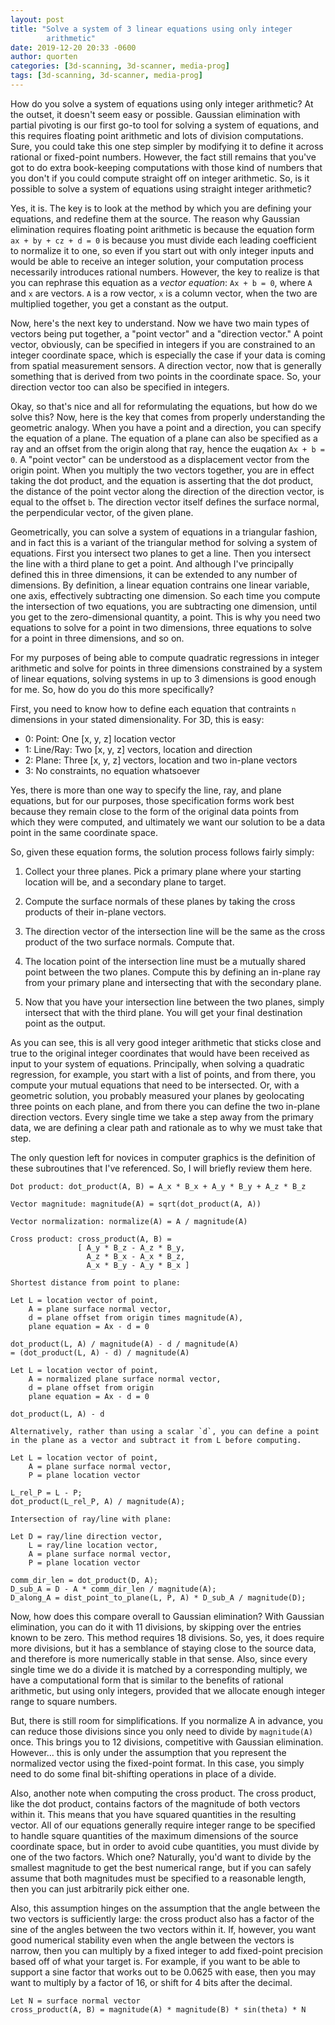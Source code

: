 ```yaml
---
layout: post
title: "Solve a system of 3 linear equations using only integer
        arithmetic"
date: 2019-12-20 20:33 -0600
author: quorten
categories: [3d-scanning, 3d-scanner, media-prog]
tags: [3d-scanning, 3d-scanner, media-prog]
---
```


How do you solve a system of equations using only integer arithmetic?
At the outset, it doesn't seem easy or possible.  Gaussian elimination
with partial pivoting is our first go-to tool for solving a system of
equations, and this requires floating point arithmetic and lots of
division computations.  Sure, you could take this one step simpler by
modifying it to define it across rational or fixed-point numbers.
However, the fact still remains that you've got to do extra
book-keeping computations with those kind of numbers that you don't if
you could compute straight off on integer arithmetic.  So, is it
possible to solve a system of equations using straight integer
arithmetic?

Yes, it is.  The key is to look at the method by which you are
defining your equations, and redefine them at the source.  The reason
why Gaussian elimination requires floating point arithmetic is because
the equation form `ax + by + cz + d = 0` is because you must divide
each leading coefficient to normalize it to one, so even if you start
out with only integer inputs and would be able to receive an integer
solution, your computation process necessarily introduces rational
numbers.  However, the key to realize is that you can rephrase this
equation as a _vector equation_: `Ax + b = 0`, where `A` and `x` are
vectors.  `A` is a row vector, `x` is a column vector, when the two
are multiplied together, you get a constant as the output.

<!-- more -->

Now, here's the next key to understand.  Now we have two main types of
vectors being put together, a "point vector" and a "direction vector."
A point vector, obviously, can be specified in integers if you are
constrained to an integer coordinate space, which is especially the
case if your data is coming from spatial measurement sensors.  A
direction vector, now that is generally something that is derived from
two points in the coordinate space.  So, your direction vector too can
also be specified in integers.

Okay, so that's nice and all for reformulating the equations, but how
do we solve this?  Now, here is the key that comes from properly
understanding the geometric analogy.  When you have a point and a
direction, you can specify the equation of a plane.  The equation of a
plane can also be specified as a ray and an offset from the origin
along that ray, hence the euqation `Ax + b = 0`.  A "point vector" can
be understood as a displacement vector from the origin point.  When
you multiply the two vectors together, you are in effect taking the
dot product, and the equation is asserting that the dot product, the
distance of the point vector along the direction of the direction
vector, is equal to the offset `b`.  The direction vector itself
defines the surface normal, the perpendicular vector, of the given
plane.

Geometrically, you can solve a system of equations in a triangular
fashion, and in fact this is a variant of the triangular method for
solving a system of equations.  First you intersect two planes to get
a line.  Then you intersect the line with a third plane to get a
point.  And although I've principally defined this in three
dimensions, it can be extended to any number of dimensions.  By
definition, a linear equation contrains one linear variable, one axis,
effectively subtracting one dimension.  So each time you compute the
intersection of two equations, you are subtracting one dimension,
until you get to the zero-dimensional quantity, a point.  This is why
you need two equations to solve for a point in two dimensions, three
equations to solve for a point in three dimensions, and so on.

For my purposes of being able to compute quadratic regressions in
integer arithmetic and solve for points in three dimensions
constrained by a system of linear equations, solving systems in up to
3 dimensions is good enough for me.  So, how do you do this more
specifically?

First, you need to know how to define each equation that contraints
`n` dimensions in your stated dimensionality.  For 3D, this is easy:

* 0: Point: One [x, y, z] location vector
* 1: Line/Ray: Two [x, y, z] vectors, location and direction
* 2: Plane: Three [x, y, z] vectors, location and two in-plane vectors
* 3: No constraints, no equation whatsoever

Yes, there is more than one way to specify the line, ray, and plane
equations, but for our purposes, those specification forms work best
because they remain close to the form of the original data points from
which they were computed, and ultimately we want our solution to be a
data point in the same coordinate space.

So, given these equation forms, the solution process follows fairly
simply:

1. Collect your three planes.  Pick a primary plane where your
   starting location will be, and a secondary plane to target.

2. Compute the surface normals of these planes by taking the cross
   products of their in-plane vectors.

3. The direction vector of the intersection line will be the same as
   the cross product of the two surface normals.  Compute that.

4. The location point of the intersection line must be a mutually
   shared point between the two planes.  Compute this by defining an
   in-plane ray from your primary plane and intersecting that with the
   secondary plane.

5. Now that you have your intersection line between the two planes,
   simply intersect that with the third plane.  You will get your
   final destination point as the output.

As you can see, this is all very good integer arithmetic that sticks
close and true to the original integer coordinates that would have
been received as input to your system of equations.  Principally, when
solving a quadratic regression, for example, you start with a list of
points, and from there, you compute your mutual equations that need to
be intersected.  Or, with a geometric solution, you probably measured
your planes by geolocating three points on each plane, and from there
you can define the two in-plane direction vectors.  Every single time
we take a step away from the primary data, we are defining a clear
path and rationale as to why we must take that step.

The only question left for novices in computer graphics is the
definition of these subroutines that I've referenced.  So, I will
briefly review them here.

```
Dot product: dot_product(A, B) = A_x * B_x + A_y * B_y + A_z * B_z

Vector magnitude: magnitude(A) = sqrt(dot_product(A, A))

Vector normalization: normalize(A) = A / magnitude(A)

Cross product: cross_product(A, B) =
               [ A_y * B_z - A_z * B_y,
                 A_z * B_x - A_x * B_z,
                 A_x * B_y - A_y * B_x ]

Shortest distance from point to plane:

Let L = location vector of point,
    A = plane surface normal vector,
    d = plane offset from origin times magnitude(A),
    plane equation = Ax - d = 0

dot_product(L, A) / magnitude(A) - d / magnitude(A)
= (dot_product(L, A) - d) / magnitude(A)

Let L = location vector of point,
    A = normalized plane surface normal vector,
    d = plane offset from origin
    plane equation = Ax - d = 0

dot_product(L, A) - d

Alternatively, rather than using a scalar `d`, you can define a point
in the plane as a vector and subtract it from L before computing.

Let L = location vector of point,
    A = plane surface normal vector,
    P = plane location vector

L_rel_P = L - P;
dot_product(L_rel_P, A) / magnitude(A);

Intersection of ray/line with plane:

Let D = ray/line direction vector,
    L = ray/line location vector,
    A = plane surface normal vector,
    P = plane location vector

comm_dir_len = dot_product(D, A);
D_sub_A = D - A * comm_dir_len / magnitude(A);
D_along_A = dist_point_to_plane(L, P, A) * D_sub_A / magnitude(D);
```

Now, how does this compare overall to Gaussian elimination?  With
Gaussian elimination, you can do it with 11 divisions, by skipping
over the entries known to be zero.  This method requires 18 divisions.
So, yes, it does require more divisions, but it has a semblance of
staying close to the source data, and therefore is more numerically
stable in that sense.  Also, since every single time we do a divide it
is matched by a corresponding multiply, we have a computational form
that is similar to the benefits of rational arithmetic, but using only
integers, provided that we allocate enough integer range to square
numbers.

But, there is still room for simplifications.  If you normalize A in
advance, you can reduce those divisions since you only need to divide
by `magnitude(A)` once.  This brings you to 12 divisions, competitive
with Gaussian elimination.  However... this is only under the
assumption that you represent the normalized vector using the
fixed-point format.  In this case, you simply need to do some final
bit-shifting operations in place of a divide.

Also, another note when computing the cross product.  The cross
product, like the dot product, contains factors of the magnitude of
both vectors within it.  This means that you have squared quantities
in the resulting vector.  All of our equations generally require
integer range to be specified to handle square quantities of the
maximum dimensions of the source coordinate space, but in order to
avoid cube quantities, you must divide by one of the two factors.
Which one?  Naturally, you'd want to divide by the smallest magnitude
to get the best numerical range, but if you can safely assume that
both magnitudes must be specified to a reasonable length, then you can
just arbitrarily pick either one.

Also, this assumption hinges on the assumption that the angle between
the two vectors is sufficiently large: the cross product also has a
factor of the sine of the angles between the two vectors within it.
If, however, you want good numerical stability even when the angle
between the vectors is narrow, then you can multiply by a fixed
integer to add fixed-point precision based off of what your target is.
For example, if you want to be able to support a sine factor that
works out to be 0.0625 with ease, then you may want to multiply by a
factor of 16, or shift for 4 bits after the decimal.

```
Let N = surface normal vector
cross_product(A, B) = magnitude(A) * magnitude(B) * sin(theta) * N
```
